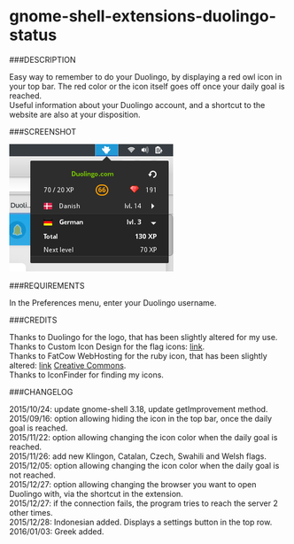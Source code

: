 # gnome-shell-extensions-duolingo-status

###DESCRIPTION

Easy way to remember to do your Duolingo, by displaying a red owl icon in your top bar. The red color or the icon itself goes off once your daily goal is reached.  
Useful information about your Duolingo account, and a shortcut to the website are also at your disposition.

###SCREENSHOT

![screenshot](./screenshot.png)

###REQUIREMENTS

In the Preferences menu, enter your Duolingo username.

###CREDITS

Thanks to Duolingo for the logo, that has been slightly altered for my use.  
Thanks to Custom Icon Design for the flag icons: [link](http://www.customicondesign.com/).  
Thanks to FatCow WebHosting for the ruby icon, that has been slightly altered: [link](http://www.fatcow.com/free-icons/) [Creative Commons](http://creativecommons.org/licenses/by/3.0/us/).  
Thanks to IconFinder for finding my icons.  

###CHANGELOG

2015/10/24: update gnome-shell 3.18, update getImprovement method.  
2015/09/16: option allowing hiding the icon in the top bar, once the daily goal is reached.  
2015/11/22: option allowing changing the icon color when the daily goal is reached.  
2015/11/26: add new Klingon, Catalan, Czech, Swahili and Welsh flags.  
2015/12/05: option allowing changing the icon color when the daily goal is not reached.  
2015/12/27: option allowing changing the browser you want to open Duolingo with, via the shortcut in the extension.  
2015/12/27: if the connection fails, the program tries to reach the server 2 other times.  
2015/12/28: Indonesian added. Displays a settings button in the top row.  
2016/01/03: Greek added.  
